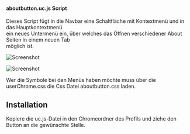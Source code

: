#### aboutbutton.uc.js Script ####

Dieses Script fügt in die Navbar eine Schaltfläche mit Kontextmenü und in das Hauptkontextmenü     
ein neues Untermenü ein, über welches das Öffnen verschiedener About Seiten in einem neuen Tab    
möglich ist.       

![Screenshot](https://raw.githubusercontent.com/Endor8/userChrome.js/master/aboutbutton/Bild20.png)

![Screenshot](https://raw.githubusercontent.com/Endor8/userChrome.js/master/aboutbutton/Bild21.png)

Wer die Symbole bei den Menüs haben möchte muss über die userChrome.css die Css Datei
aboutbutton.css laden.    

## Installation

Kopiere die uc.js-Datei in den Chromeordner des Profils und ziehe den Button an die gewünschte Stelle.    


